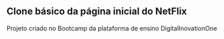 ## Clone básico da página inicial do NetFlix
Projeto criado no Bootcamp da plataforma de ensino DigitalInovationOne
